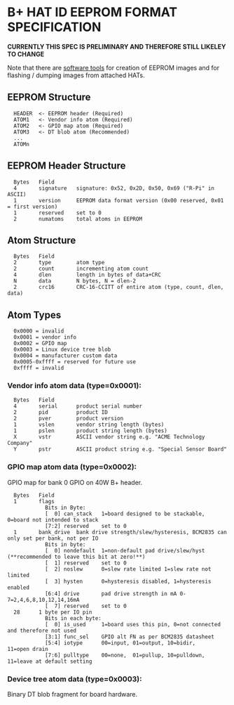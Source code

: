 # B+ HAT ID EEPROM FORMAT SPECIFICATION

**CURRENTLY THIS SPEC IS PRELIMINARY AND THEREFORE STILL LIKELEY TO CHANGE**

Note that there are [software tools](./eepromutils) for creation of EEPROM images and for flashing / dumping images from attached HATs.

## EEPROM Structure

```
  HEADER  <- EEPROM header (Required)
  ATOM1   <- Vendor info atom (Required)
  ATOM2   <- GPIO map atom (Required)
  ATOM3   <- DT blob atom (Recommended)
  ...
  ATOMn
```

## EEPROM Header Structure

```
  Bytes   Field
  4       signature   signature: 0x52, 0x2D, 0x50, 0x69 ("R-Pi" in ASCII)
  1       version     EEPROM data format version (0x00 reserved, 0x01 = first version)
  1       reserved    set to 0
  2       numatoms    total atoms in EEPROM
```

## Atom Structure
```
  Bytes   Field
  2       type        atom type
  2       count       incrementing atom count
  4       dlen        length in bytes of data+CRC
  N       data        N bytes, N = dlen-2
  2       crc16       CRC-16-CCITT of entire atom (type, count, dlen, data)
```

## Atom Types

```
  0x0000 = invalid
  0x0001 = vendor info
  0x0002 = GPIO map
  0x0003 = Linux device tree blob
  0x0004 = manufacturer custom data
  0x0005-0xffff = reserved for future use
  0xffff = invalid
```

### Vendor info atom data (type=0x0001):

```
  Bytes   Field
  4       serial      product serial number
  2       pid         product ID
  2       pver        product version
  1       vslen       vendor string length (bytes)
  1       pslen       product string length (bytes)
  X       vstr        ASCII vendor string e.g. "ACME Technology Company"
  Y       pstr        ASCII product string e.g. "Special Sensor Board"
```

### GPIO map atom data (type=0x0002):

  GPIO map for bank 0 GPIO on 40W B+ header.

```
  Bytes   Field
  1       flags
            Bits in Byte:
            [  0] can_stack   1=board designed to be stackable, 0=board not intended to stack
            [7:2] reserved    set to 0
  1       bank_drive  bank drive strength/slew/hysteresis, BCM2835 can only set per bank, not per IO
            Bits in byte:
            [  0] nondefault  1=non-default pad drive/slew/hyst (**recommended to leave this bit at zero!**)
            [  1] reserved    set to 0
            [  2] noslew      0=slew rate limited 1=slew rate not limited
            [  3] hysten      0=hysteresis disabled, 1=hysteresis enabled
            [6:4] drive       pad drive strength in mA 0-7=2,4,6,8,10,12,14,16mA
            [  7] reserved    set to 0
  28      1 byte per IO pin
            Bits in each byte:
            [  0] is_used     1=board uses this pin, 0=not connected and therefore not used
            [3:1] func_sel    GPIO alt FN as per BCM2835 datasheet
            [5:4] iotype      00=input, 01=output, 10=bidir,    11=open drain
            [7:6] pulltype    00=none,  01=pullup, 10=pulldown, 11=leave at default setting
```

### Device tree atom data (type=0x0003):

Binary DT blob fragment for board hardware.

